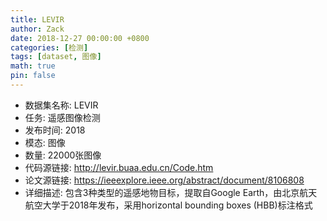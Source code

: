 ```yaml
---
title: LEVIR
author: Zack
date: 2018-12-27 00:00:00 +0800
categories: [检测]
tags: [dataset, 图像]
math: true
pin: false
---
```

- 数据集名称: LEVIR
- 任务: 遥感图像检测
- 发布时间: 2018
- 模态: 图像
- 数量: 22000张图像
- 代码源链接: http://levir.buaa.edu.cn/Code.htm
- 论文源链接: https://ieeexplore.ieee.org/abstract/document/8106808
- 详细描述: 包含3种类型的遥感地物目标，提取自Google Earth，由北京航天航空大学于2018年发布，采用horizontal bounding boxes (HBB)标注格式

